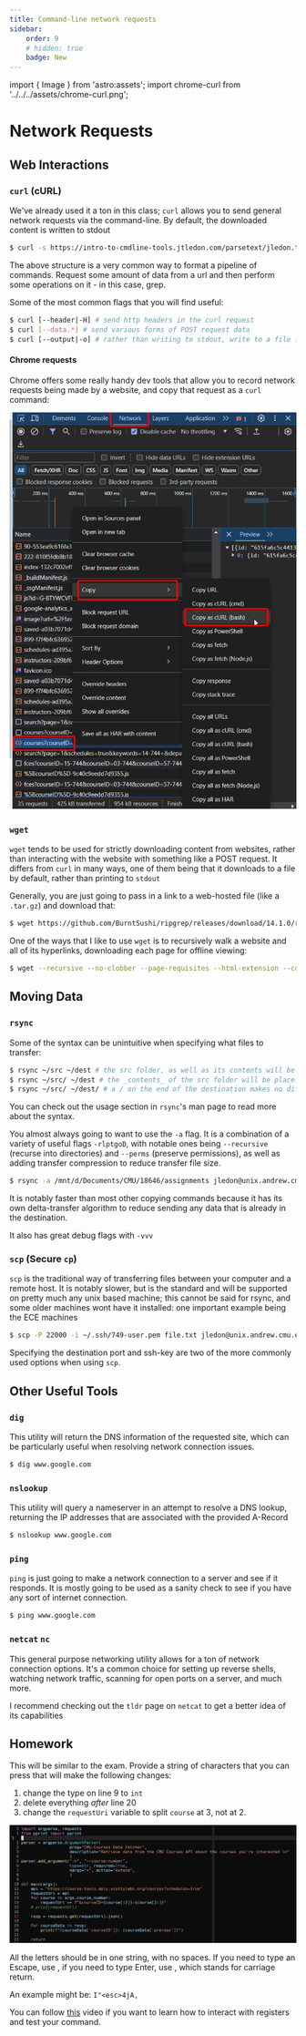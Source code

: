 ```yaml
---
title: Command-line network requests
sidebar:
    order: 9
    # hidden: true
    badge: New
---
```

import { Image } from 'astro:assets';
import chrome-curl from '../../../assets/chrome-curl.png';

# Network Requests

## Web Interactions

### `curl` (cURL)

We've already used it a ton in this class; `curl` allows you to send general network requests via the command-line. By default, the downloaded content is written to stdout
```bash
$ curl -s https://intro-to-cmdline-tools.jtledon.com/parsetext/jledon.txt 2> /dev/null | grep ...
```
The above structure is a very common way to format a pipeline of commands. Request some amount of data from a url and then perform some operations on it - in this case, grep.

Some of the most common flags that you will find useful:
```bash frame='none'
$ curl [--header|-H] # send http headers in the curl request
$ curl [--data.*] # send various forms of POST request data
$ curl [--output|-o] # rather than writing to stdout, write to a file instead
```

#### Chrome requests
Chrome offers some really handy dev tools that allow you to record network requests being made by a website, and copy that request as a `curl` command:

![test](../../../assets/chrome-curl.png)

<!-- <Image
    src={ chrome-curl }
    alt="Image of how you can download a network request from chrome as a curl bash command"
    width="400"
/> -->

### `wget`

`wget` tends to be used for strictly downloading content from websites, rather than interacting with the website with something like a POST request. It differs from `curl` in many ways, one of them being that it downloads to a file by default, rather than printing to `stdout`

Generally, you are just going to pass in a link to a web-hosted file (like a `.tar.gz`) and download that:
```bash
$ wget https://github.com/BurntSushi/ripgrep/releases/download/14.1.0/ripgrep-14.1.0-x86_64-unknown-linux-musl.tar.gz
```

One of the ways that I like to use `wget` is to recursively walk a website and all of its hyperlinks, downloading each page for offline viewing:
```bash frame='none'
$ wget --recursive --no-clobber --page-requisites --html-extension --convert-links --progress=bar --restrict-file-name=windows --no-parent --directory-prefix=...
```

## Moving Data

### `rsync`

Some of the syntax can be unintuitive when specifying what files to transfer:
```bash frame='none'
$ rsync ~/src ~/dest # the src folder, as well as its contents will be put into the dest folder
$ rsync ~/src/ ~/dest # the _contents_ of the src folder will be place in the dest folder
$ rsync ~/src/ ~/dest/ # a / on the end of the destination makes no difference
```
You can check out the usage section in `rsync`'s man page to read more about the syntax.

You almost always going to want to use the `-a` flag. It is a combination of a variety of useful flags `-rlptgoD`, with notable ones being `--recursive` (recurse into directories) and `--perms` (preserve permissions), as well as adding transfer compression to reduce transfer file size.
```bash
$ rsync -a /mnt/d/Documents/CMU/18646/assignments jledon@unix.andrew.cmu.edu:/afs/ece.cmu.edu/usr/jledon/private/18646/
```

It is notably faster than most other copying commands because it has its own delta-transfer algorithm to reduce sending any data that is already in the destination.

It also has great debug flags with `-vvv`

### `scp` (Secure `cp`)

`scp` is the traditional way of transferring files between your computer and a remote host. It is notably slower, but is the standard and will be supported on pretty much any unix based machine; this cannot be said for rsync, and some older machines wont have it installed: one important example being the ECE machines

```bash
$ scp -P 22000 -i ~/.ssh/749-user.pem file.txt jledon@unix.andrew.cmu.edu:/afs/ece.cmu.edu/usr/jledon/
```
Specifying the destination port and ssh-key are two of the more commonly used options when using `scp`.

## Other Useful Tools

### `dig`
This utility will return the DNS information of the requested site, which can be particularly useful when resolving network connection issues.
```bash
$ dig www.google.com
```

### `nslookup`
This utility will query a nameserver in an attempt to resolve a DNS lookup, returning the IP addresses that are associated with the provided A-Record
```bash
$ nslookup www.google.com
```

### `ping`
`ping` is just going to make a network connection to a server and see if it responds. It is mostly going to be used as a sanity check to see if you have any sort of internet connection.
```bash
$ ping www.google.com
```

### `netcat` `nc`
This general purpose networking utility allows for a ton of network connection options. It's a common choice for setting up reverse shells, watching network traffic, scanning for open ports on a server, and much more.

I recommend checking out the `tldr` page on `netcat` to get a better idea of its capabilities

## Homework
This will be similar to the exam. Provide a string of characters that you can press that will make the following changes:
1) change the type on line 9 to `int`
2) delete everything _after_ line 20
3) change the `requestUri` variable to split `course` at 3, not at 2.

![vim homework](../../../assets/vim-additional-practice.png)

All the letters should be in one string, with no spaces. If you need to type an Escape, use <esc>, if you need to type Enter, use <cr>, which stands for carriage return.

An example might be: `I"<esc>4jA,`

You can follow [this](link) video if you want to learn how to interact with registers and test your command.
